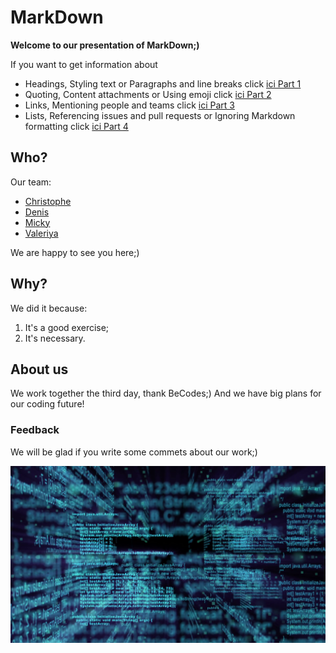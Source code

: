 # MarkDown

**Welcome to our presentation of MarkDown;)**

If you want to get information about
- Headings, Styling text or Paragraphs and line breaks click [ici Part 1](Part1.md)
- Quoting, Content attachments or Using emoji click [ici Part 2](Part2.md) 
- Links, Mentioning people and teams click [ici Part 3](Part3.md)
- Lists, Referencing issues and pull requests or Ignoring Markdown formatting click [ici Part 4](Part4.md)

## Who?
Our team:
- [Christophe](https://christophe-ye-biname.github.io/)
- [Denis](https://debourgeo.github.io/)
- [Micky](https://mickycompanie.github.io./)
- [Valeriya](https://valeriyakozlova.github.io/)

We are happy to see you here;)

## Why?

We did it because:
1. It's a good exercise;
2. It's necessary.

## About us
We work together the third day, thank BeCodes;)
And we have big plans for our coding future!


### Feedback
We will be glad if you write some commets about our work;)

![Life](Code.png)
